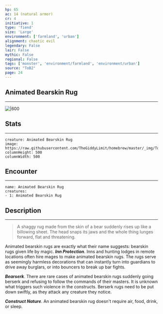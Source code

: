 ```yaml
---
hp: 65
ac: 14 (natural armor)
cr: 4
initiative: 1
type: 'fiend'    
size: 'Large'
environment: ['farmland', 'urban']
alignment: chaotic evil
legendary: False
lair: False
mythic: False
regional: False
tags: ['monster', 'environment/farmland', 'environment/urban']
source: "ToB2"
page: 24
---
```


## Animated Bearskin Rug
---

![|600](https://raw.githubusercontent.com/TheGiddyLimit/homebrew/master/_img/ToB2/creature/Animated%20Bearskin%20Rug.webp)

## Stats
---

```statblock
creature: Animated Bearskin Rug
image: https://raw.githubusercontent.com/TheGiddyLimit/homebrew/master/_img/ToB2/creature/token/Animated%20Bearskin%20Rug%20%28Token%29.png
columnHeight: 500
columnWidth: 500
```

## Encounter
---

```encounter-table
name: Animated Bearskin Rug
creatures:
- 1: Animated Bearskin Rug
```

## Description
---
>A shaggy rug made from the skin of a bear suddenly rises up like a billowing sheet. The head snaps its jaws and the whole thing lunges forward, flat and threatening.

Animated bearskin rugs are exactly what their name suggests: bearskin rugs given life by magic.
**_Inn Protection_**. Inns and hunting lodges in remote locations often hire mages to make animated bearskin rugs. The rugs serve as seemingly harmless decorations that can instantly turn into guardians to drive away burglars, or into bouncers to break up bar fights.

**_Bearserk_**. There are rare cases of animated bearskin rugs suddenly going berserk and refusing to follow the commands of their masters. It is unknown what triggers such violence in the constructs. Berserk rugs need to be put down swiftly, as they attack any creature they notice.

**_Construct Nature_**. An animated bearskin rug doesn't require air, food, drink, or sleep.






